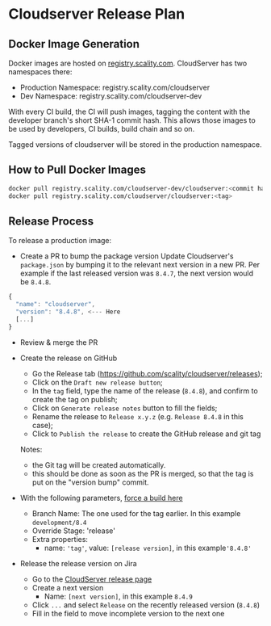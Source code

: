 # Cloudserver Release Plan

## Docker Image Generation

Docker images are hosted on [registry.scality.com](registry.scality.com).
CloudServer has two namespaces there:

* Production Namespace: registry.scality.com/cloudserver
* Dev Namespace: registry.scality.com/cloudserver-dev

With every CI build, the CI will push images, tagging the
content with the developer branch's short SHA-1 commit hash.
This allows those images to be used by developers, CI builds,
build chain and so on.

Tagged versions of cloudserver will be stored in the production namespace.

## How to Pull Docker Images

```sh
docker pull registry.scality.com/cloudserver-dev/cloudserver:<commit hash>
docker pull registry.scality.com/cloudserver/cloudserver:<tag>
```

## Release Process

To release a production image:

* Create a PR to bump the package version
  Update Cloudserver's `package.json` by bumping it to the relevant next
  version in a new PR. Per example if the last released version was
  `8.4.7`, the next version would be `8.4.8`.

```js
{
  "name": "cloudserver",
  "version": "8.4.8", <--- Here
  [...]
}
```

* Review & merge the PR

* Create the release on GitHub
  
  * Go the Release tab (https://github.com/scality/cloudserver/releases);
  * Click on the `Draft new release button`;
  * In the `tag` field, type the name of the release (`8.4.8`), and confirm
    to create the tag on publish;
  * Click on `Generate release notes` button to fill the fields;
  * Rename the release to `Release x.y.z` (e.g. `Release 8.4.8` in this case);
  * Click to `Publish the release` to create the GitHub release and git tag

  Notes:
  * the Git tag will be created automatically.
  * this should be done as soon as the PR is merged, so that the tag
    is put on the "version bump" commit.

* With the following parameters, [force a build here](https://eve.devsca.com/github/scality/cloudserver/#/builders/3/force/force)

  * Branch Name: The one used for the tag earlier. In this example `development/8.4`
  * Override Stage: 'release'
  * Extra properties:
    * name: `'tag'`, value: `[release version]`, in this example`'8.4.8'`

* Release the release version on Jira

  * Go to the [CloudServer release page](https://scality.atlassian.net/projects/CLDSRV?selectedItem=com.atlassian.jira.jira-projects-plugin:release-page)
  * Create a next version
    * Name: `[next version]`, in this example `8.4.9`
  * Click `...` and select `Release` on the recently released version (`8.4.8`)
  * Fill in the field to move incomplete version to the next one
